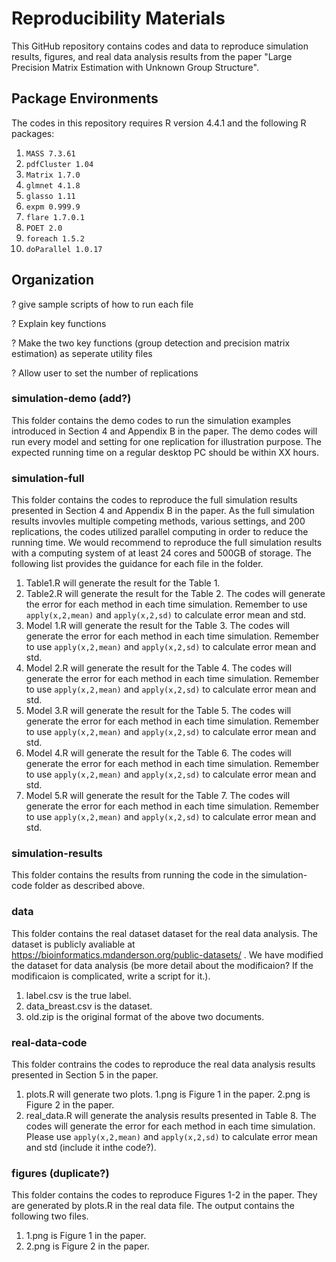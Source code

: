 # Reproducibility Materials

This GitHub repository contains codes and data to reproduce simulation results, figures, and real data analysis results from the paper "Large Precision Matrix Estimation with Unknown Group Structure".



## Package Environments

The codes in this repository requires R version 4.4.1 and the following R packages:

1. ```MASS 7.3.61```
2. ```pdfCluster 1.04```
3. ```Matrix 1.7.0```
4. ```glmnet 4.1.8```
5. ```glasso 1.11```
6. ```expm 0.999.9```
7. ```flare 1.7.0.1```
8. ```POET 2.0```
9. ```foreach 1.5.2```
10. ```doParallel 1.0.17```


## Organization

? give sample scripts of how to run each file

? Explain key functions

? Make the two key functions (group detection and precision matrix estimation) as seperate utility files

? Allow user to set the number of replications

### simulation-demo (add?) 

This folder contains the demo codes to run the simulation examples introduced in Section 4 and Appendix B in the paper. The demo codes will run every model and setting for one replication for illustration purpose. The expected running time on a regular desktop PC should be within XX hours. 

### simulation-full  

This folder contains the codes to reproduce the full simulation results presented in Section 4 and Appendix B in the paper. As the full simulation results invovles multiple competing methods, various settings, and 200 replications, the codes utilized  parallel computing in order to reduce the running time. We would recommend to reproduce the full simulation results with a computing system of at least 24 cores and 500GB of storage. The following list provides the guidance for each file in the folder.

1. Table1.R will generate the result for the Table 1.
2. Table2.R will generate the result for the Table 2. The codes will generate the error for each method in each time simulation. Remember to use ```apply(x,2,mean)``` and ```apply(x,2,sd)``` to calculate error mean and std.
3. Model 1.R will generate the result for the Table 3. The codes will generate the error for each method in each time simulation. Remember to use ```apply(x,2,mean)``` and ```apply(x,2,sd)``` to calculate error mean and std.
4. Model 2.R will generate the result for the Table 4. The codes will generate the error for each method in each time simulation. Remember to use ```apply(x,2,mean)``` and ```apply(x,2,sd)``` to calculate error mean and std.
5. Model 3.R will generate the result for the Table 5. The codes will generate the error for each method in each time simulation. Remember to use ```apply(x,2,mean)``` and ```apply(x,2,sd)``` to calculate error mean and std.
6. Model 4.R will generate the result for the Table 6. The codes will generate the error for each method in each time simulation. Remember to use ```apply(x,2,mean)``` and ```apply(x,2,sd)``` to calculate error mean and std.
7. Model 5.R will generate the result for the Table 7. The codes will generate the error for each method in each time simulation. Remember to use ```apply(x,2,mean)``` and ```apply(x,2,sd)``` to calculate error mean and std.



### simulation-results  

This folder contains the results from running the code in the simulation-code folder as described above. 


### data

This folder contains the real dataset dataset for the real data analysis. The dataset is publicly avaliable at  https://bioinformatics.mdanderson.org/public-datasets/ . We have modified the dataset for data analysis (be more detail about the modificaion? If the modificaion is complicated, write a script for it.).

1. label.csv is the true label.
2. data_breast.csv is the dataset.
3. old.zip is the original format of the above two documents.


### real-data-code  

This folder contrains the codes to reproduce the real data analysis results presented in Section 5 in the paper. 
1. plots.R will generate two plots. 1.png is Figure 1 in the paper. 2.png is Figure 2 in the paper.
2. real_data.R will generate the analysis results presented in Table 8. The codes will generate the error for each method in each time simulation. Please use ```apply(x,2,mean)``` and ```apply(x,2,sd)``` to calculate error mean and std (include it inthe code?).

### figures  (duplicate?)

This folder contains the codes to reproduce Figures 1-2 in the paper. They are generated by plots.R in the real data file. The output contains the following two files.

1. 1.png is Figure 1 in the paper.
2. 2.png is Figure 2 in the paper.
